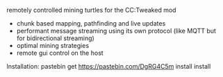 remotely controlled mining turtles for the CC:Tweaked mod

- chunk based mapping, pathfinding and live updates
- performant message streaming using its own protocol (like MQTT but for bidirectional streaming)
- optimal mining strategies
- remote gui control on the host



Installation:
pastebin get https://pastebin.com/DgRG4C5m install
install

